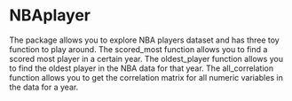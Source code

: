 # NBAplayer
The package allows you to explore NBA players dataset and has three toy function to play around.
  The scored_most function allows you to find a scored most player in a certain year.
  The oldest_player function allows you to find the oldest player in the NBA data for that year. 
  The all_correlation function allows you to get the correlation matrix for all numeric variables in the data for a year.

